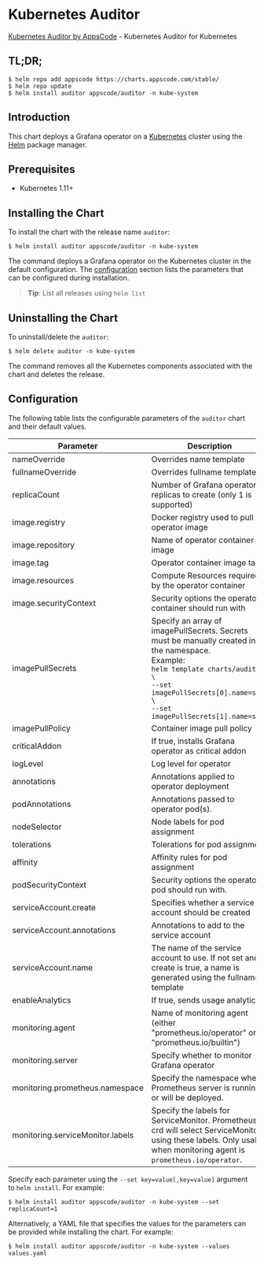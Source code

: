 # Kubernetes Auditor

[Kubernetes Auditor by AppsCode](https://github.com/kubeshield/auditor) - Kubernetes Auditor for Kubernetes

## TL;DR;

```console
$ helm repo add appscode https://charts.appscode.com/stable/
$ helm repo update
$ helm install auditor appscode/auditor -n kube-system
```

## Introduction

This chart deploys a Grafana operator on a [Kubernetes](http://kubernetes.io) cluster using the [Helm](https://helm.sh) package manager.

## Prerequisites

- Kubernetes 1.11+

## Installing the Chart

To install the chart with the release name `auditor`:

```console
$ helm install auditor appscode/auditor -n kube-system
```

The command deploys a Grafana operator on the Kubernetes cluster in the default configuration. The [configuration](#configuration) section lists the parameters that can be configured during installation.

> **Tip**: List all releases using `helm list`

## Uninstalling the Chart

To uninstall/delete the `auditor`:

```console
$ helm delete auditor -n kube-system
```

The command removes all the Kubernetes components associated with the chart and deletes the release.

## Configuration

The following table lists the configurable parameters of the `auditor` chart and their default values.

|            Parameter             |                                                                                                             Description                                                                                                              |                                Default                                |
|----------------------------------|--------------------------------------------------------------------------------------------------------------------------------------------------------------------------------------------------------------------------------------|-----------------------------------------------------------------------|
| nameOverride                     | Overrides name template                                                                                                                                                                                                              | `""`                                                                  |
| fullnameOverride                 | Overrides fullname template                                                                                                                                                                                                          | `""`                                                                  |
| replicaCount                     | Number of Grafana operator replicas to create (only 1 is supported)                                                                                                                                                                  | `1`                                                                   |
| image.registry                   | Docker registry used to pull operator image                                                                                                                                                                                          | `kubeshield`                                                          |
| image.repository                 | Name of operator container image                                                                                                                                                                                                     | `auditor`                                                             |
| image.tag                        | Operator container image tag                                                                                                                                                                                                         | `v0.0.1`                                                              |
| image.resources                  | Compute Resources required by the operator container                                                                                                                                                                                 | `{}`                                                                  |
| image.securityContext            | Security options the operator container should run with                                                                                                                                                                              | `{}`                                                                  |
| imagePullSecrets                 | Specify an array of imagePullSecrets. Secrets must be manually created in the namespace. <br> Example: <br> `helm template charts/auditor \` <br> `--set imagePullSecrets[0].name=sec0 \` <br> `--set imagePullSecrets[1].name=sec1` | `[]`                                                                  |
| imagePullPolicy                  | Container image pull policy                                                                                                                                                                                                          | `IfNotPresent`                                                        |
| criticalAddon                    | If true, installs Grafana operator as critical addon                                                                                                                                                                                 | `false`                                                               |
| logLevel                         | Log level for operator                                                                                                                                                                                                               | `3`                                                                   |
| annotations                      | Annotations applied to operator deployment                                                                                                                                                                                           | `{}`                                                                  |
| podAnnotations                   | Annotations passed to operator pod(s).                                                                                                                                                                                               | `{}`                                                                  |
| nodeSelector                     | Node labels for pod assignment                                                                                                                                                                                                       | `{"beta.kubernetes.io/arch":"amd64","beta.kubernetes.io/os":"linux"}` |
| tolerations                      | Tolerations for pod assignment                                                                                                                                                                                                       | `[]`                                                                  |
| affinity                         | Affinity rules for pod assignment                                                                                                                                                                                                    | `{}`                                                                  |
| podSecurityContext               | Security options the operator pod should run with.                                                                                                                                                                                   | `{"fsGroup":65535}`                                                   |
| serviceAccount.create            | Specifies whether a service account should be created                                                                                                                                                                                | `true`                                                                |
| serviceAccount.annotations       | Annotations to add to the service account                                                                                                                                                                                            | `{}`                                                                  |
| serviceAccount.name              | The name of the service account to use. If not set and create is true, a name is generated using the fullname template                                                                                                               | ``                                                                    |
| enableAnalytics                  | If true, sends usage analytics                                                                                                                                                                                                       | `true`                                                                |
| monitoring.agent                 | Name of monitoring agent (either "prometheus.io/operator" or "prometheus.io/builtin")                                                                                                                                                | `"none"`                                                              |
| monitoring.server                | Specify whether to monitor Grafana operator                                                                                                                                                                                          | `false`                                                               |
| monitoring.prometheus.namespace  | Specify the namespace where Prometheus server is running or will be deployed.                                                                                                                                                        | `""`                                                                  |
| monitoring.serviceMonitor.labels | Specify the labels for ServiceMonitor. Prometheus crd will select ServiceMonitor using these labels. Only usable when monitoring agent is `prometheus.io/operator`.                                                                  | `{}`                                                                  |


Specify each parameter using the `--set key=value[,key=value]` argument to `helm install`. For example:

```console
$ helm install auditor appscode/auditor -n kube-system --set replicaCount=1
```

Alternatively, a YAML file that specifies the values for the parameters can be provided while
installing the chart. For example:

```console
$ helm install auditor appscode/auditor -n kube-system --values values.yaml
```
